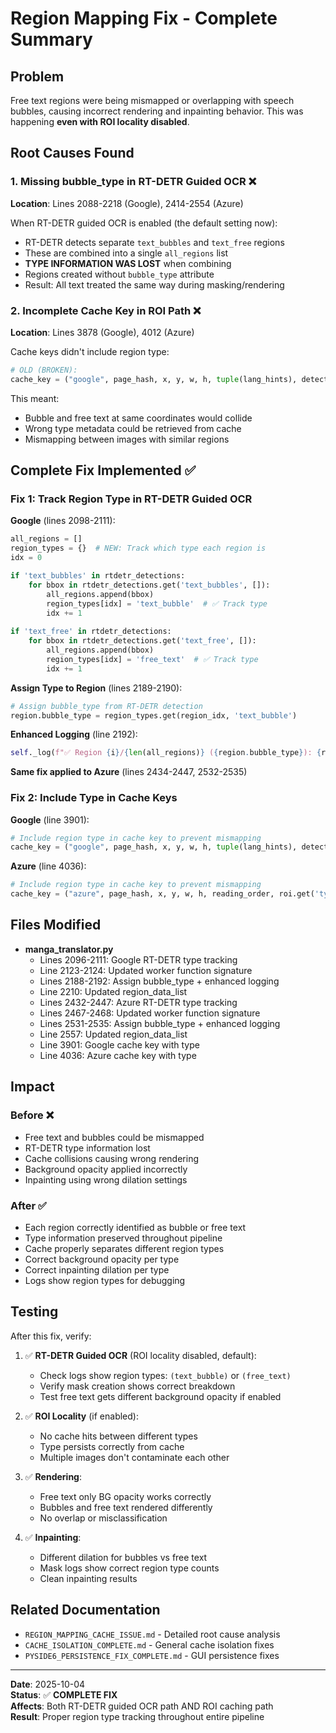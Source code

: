 # Region Mapping Fix - Complete Summary

## Problem
Free text regions were being mismapped or overlapping with speech bubbles, causing incorrect rendering and inpainting behavior. This was happening **even with ROI locality disabled**.

## Root Causes Found

### 1. Missing bubble_type in RT-DETR Guided OCR ❌
**Location**: Lines 2088-2218 (Google), 2414-2554 (Azure)

When RT-DETR guided OCR is enabled (the default setting now):
- RT-DETR detects separate `text_bubbles` and `text_free` regions
- These are combined into a single `all_regions` list
- **TYPE INFORMATION WAS LOST** when combining
- Regions created without `bubble_type` attribute
- Result: All text treated the same way during masking/rendering

### 2. Incomplete Cache Key in ROI Path ❌
**Location**: Lines 3878 (Google), 4012 (Azure)

Cache keys didn't include region type:
```python
# OLD (BROKEN):
cache_key = ("google", page_hash, x, y, w, h, tuple(lang_hints), detection_mode)
```

This meant:
- Bubble and free text at same coordinates would collide
- Wrong type metadata could be retrieved from cache
- Mismapping between images with similar regions

## Complete Fix Implemented ✅

### Fix 1: Track Region Type in RT-DETR Guided OCR

**Google** (lines 2098-2111):
```python
all_regions = []
region_types = {}  # NEW: Track which type each region is
idx = 0

if 'text_bubbles' in rtdetr_detections:
    for bbox in rtdetr_detections.get('text_bubbles', []):
        all_regions.append(bbox)
        region_types[idx] = 'text_bubble'  # ✅ Track type
        idx += 1
        
if 'text_free' in rtdetr_detections:
    for bbox in rtdetr_detections.get('text_free', []):
        all_regions.append(bbox)
        region_types[idx] = 'free_text'  # ✅ Track type
        idx += 1
```

**Assign Type to Region** (lines 2189-2190):
```python
# Assign bubble_type from RT-DETR detection
region.bubble_type = region_types.get(region_idx, 'text_bubble')
```

**Enhanced Logging** (line 2192):
```python
self._log(f"✅ Region {i}/{len(all_regions)} ({region.bubble_type}): {region_text[:50]}...")
```

**Same fix applied to Azure** (lines 2434-2447, 2532-2535)

### Fix 2: Include Type in Cache Keys

**Google** (line 3901):
```python
# Include region type in cache key to prevent mismapping
cache_key = ("google", page_hash, x, y, w, h, tuple(lang_hints), detection_mode, roi.get('type', 'unknown'))
```

**Azure** (line 4036):
```python
# Include region type in cache key to prevent mismapping
cache_key = ("azure", page_hash, x, y, w, h, reading_order, roi.get('type', 'unknown'))
```

## Files Modified

- **manga_translator.py**
  - Lines 2096-2111: Google RT-DETR type tracking
  - Line 2123-2124: Updated worker function signature
  - Lines 2188-2192: Assign bubble_type + enhanced logging
  - Line 2210: Updated region_data_list
  - Lines 2432-2447: Azure RT-DETR type tracking
  - Lines 2467-2468: Updated worker function signature
  - Lines 2531-2535: Assign bubble_type + enhanced logging
  - Line 2557: Updated region_data_list
  - Line 3901: Google cache key with type
  - Line 4036: Azure cache key with type

## Impact

### Before ❌
- Free text and bubbles could be mismapped
- RT-DETR type information lost
- Cache collisions causing wrong rendering
- Background opacity applied incorrectly
- Inpainting using wrong dilation settings

### After ✅
- Each region correctly identified as bubble or free text
- Type information preserved throughout pipeline
- Cache properly separates different region types
- Correct background opacity per type
- Correct inpainting dilation per type
- Logs show region types for debugging

## Testing

After this fix, verify:

1. ✅ **RT-DETR Guided OCR** (ROI locality disabled, default):
   - Check logs show region types: `(text_bubble)` or `(free_text)`
   - Verify mask creation shows correct breakdown
   - Test free text gets different background opacity if enabled

2. ✅ **ROI Locality** (if enabled):
   - No cache hits between different types
   - Type persists correctly from cache
   - Multiple images don't contaminate each other

3. ✅ **Rendering**:
   - Free text only BG opacity works correctly
   - Bubbles and free text rendered differently
   - No overlap or misclassification

4. ✅ **Inpainting**:
   - Different dilation for bubbles vs free text
   - Mask logs show correct region type counts
   - Clean inpainting results

## Related Documentation

- `REGION_MAPPING_CACHE_ISSUE.md` - Detailed root cause analysis
- `CACHE_ISOLATION_COMPLETE.md` - General cache isolation fixes
- `PYSIDE6_PERSISTENCE_FIX_COMPLETE.md` - GUI persistence fixes

---

**Date**: 2025-10-04  
**Status**: ✅ **COMPLETE FIX**  
**Affects**: Both RT-DETR guided OCR path AND ROI caching path  
**Result**: Proper region type tracking throughout entire pipeline

